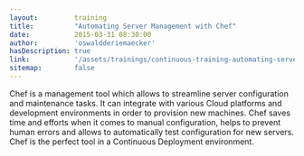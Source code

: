 ```yaml
---
layout:         training
title:          "Automating Server Management with Chef"
date:           2015-03-31 08:30:00
author:         'oswaldderiemaecker'
hasDescription: true
link:           '/assets/trainings/continuous-training-automating-server-management-with-chef.pdf'
sitemap:        false
---
```

Chef is a management tool which allows to streamline server configuration and maintenance tasks.
It can integrate with various Cloud platforms and development environments in order to provision new machines.
Chef saves time and efforts when it comes to manual configuration, helps to prevent human errors and
allows to automatically test configuration for new servers.
Chef is the perfect tool in a Continuous Deployment environment.
